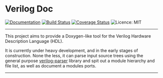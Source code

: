 
# Verilog Doc

[![Documentation](https://codedocs.xyz/ben-marshall/verilog-doc.svg)](https://codedocs.xyz/ben-marshall/verilog-doc/)
[![Build Status](https://travis-ci.org/ben-marshall/verilog-doc.svg?branch=master)](https://travis-ci.org/ben-marshall/verilog-doc)
[![Coverage Status](https://coveralls.io/repos/github/ben-marshall/verilog-doc/badge.svg?branch=master)](https://coveralls.io/github/ben-marshall/verilog-doc?branch=master)
![Licence: MIT](https://img.shields.io/badge/License-MIT-blue.svg)

---

This project aims to provide a Doxygen-like tool for the Verilog Hardware
Description Language (HDL).

It is currently under heavy development, and in the early stages of
construction. None the less, it can parse input source trees using the general
purpose [verilog-parser](https://github.com/ben-marshall/verilog-parser)
library and spit out a module hierarchy and file list, as well as document a
modules ports.

---
